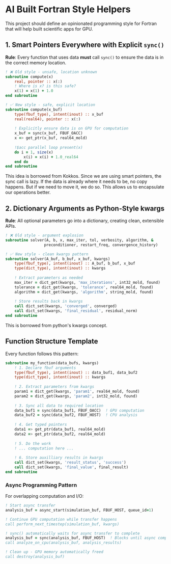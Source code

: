 # AI Built Fortran Style Helpers

This project should define an opinionated programming style for Fortran that will help built scientific apps for GPU.

## 1. Smart Pointers Everywhere with Explicit `sync()`

**Rule**: Every function that uses data **must** call `sync()` to ensure the data is in the correct memory location.

```fortran
! ❌ Old style - unsafe, location unknown
subroutine compute(x)
    real, pointer :: x(:)
    ! Where is x? is this safe?
    x(1) = x(1) + 1.0
end subroutine

! ✅ New style - safe, explicit location
subroutine compute(x_buf)
    type(fbuf_type), intent(inout) :: x_buf
    real(real64), pointer :: x(:)
    
    ! Explicitly ensure data is on GPU for computation
    x_buf = sync(x_buf, FBUF_OACC)
    x => get_ptr(x_buf, real64_mold)
    
    !$acc parallel loop present(x)
    do i = 1, size(x)
        x(i) = x(i) + 1.0_real64
    end do
end subroutine
```

This idea is borrowed from Kokkos. Since we are using smart pointers, the sync
call is lazy. If the data is already where it needs to be, no copy happens.
But if we need to move it, we do so. This allows us to encapsulate our
operations better.

## 2. Dictionary Arguments as Python-Style kwargs

**Rule**: All optional parameters go into a dictionary, creating clean, extensible APIs.

```fortran
! ❌ Old style - argument explosion
subroutine solver(A, b, x, max_iter, tol, verbosity, algorithm, &
                 preconditioner, restart_freq, convergence_history)

! ✅ New style - clean kwargs pattern
subroutine solver(A_buf, b_buf, x_buf, kwargs)
    type(fbuf_type), intent(inout) :: A_buf, b_buf, x_buf
    type(dict_type), intent(inout) :: kwargs
    
    ! Extract parameters as needed
    max_iter = dict_get(kwargs, 'max_iterations', int32_mold, found)
    tolerance = dict_get(kwargs, 'tolerance', real64_mold, found)
    algorithm = dict_get(kwargs, 'algorithm', string_mold, found)
    
    ! Store results back in kwargs
    call dict_set(kwargs, 'converged', converged)
    call dict_set(kwargs, 'final_residual', residual_norm)
end subroutine
```

This is borrowed from python's kwargs concept.

## Function Structure Template

Every function follows this pattern:

```fortran
subroutine my_function(data_bufs, kwargs)
    ! 1. Declare fbuf arguments
    type(fbuf_type), intent(inout) :: data_buf1, data_buf2
    type(dict_type), intent(inout) :: kwargs
    
    ! 2. Extract parameters from kwargs
    param1 = dict_get(kwargs, 'param1', real64_mold, found)
    param2 = dict_get(kwargs, 'param2', int32_mold, found)
    
    ! 3. Sync all data to required location
    data_buf1 = sync(data_buf1, FBUF_OACC)  ! GPU computation
    data_buf2 = sync(data_buf2, FBUF_HOST)  ! CPU analysis
    
    ! 4. Get typed pointers
    data1 => get_ptr(data_buf1, real64_mold)
    data2 => get_ptr(data_buf2, real64_mold)
    
    ! 5. Do the work
    ! ... computation here ...
    
    ! 6. Store auxilliary results in kwargs
    call dict_set(kwargs, 'result_status', 'success')
    call dict_set(kwargs, 'final_value', final_result)
end subroutine
```

### Async Programming Pattern

For overlapping computation and I/O:

```fortran
! Start async transfer
analysis_buf = async_start(simulation_buf, FBUF_HOST, queue_id=1)

! Continue GPU computation while transfer happens
call perform_next_timestep(simulation_buf, kwargs)

! sync() automatically waits for async transfer to complete
analysis_buf = sync(analysis_buf, FBUF_HOST)  ! Blocks until async completes
call analyze_on_cpu(analysis_buf, analysis_results)

! Clean up - GPU memory automatically freed
call destroy(analysis_buf)
```
